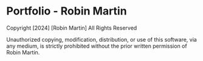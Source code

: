 # Portfolio - Robin Martin

Copyright [2024] [Robin Martin]
All Rights Reserved

Unauthorized copying, modification, distribution, or use of this software, via any medium, is strictly prohibited without the prior written permission of Robin Martin.
